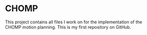 CHOMP
=====

This project contains all files I work on for the implementation of the CHOMP motion planning. 
This is my first repository on GitHub.
